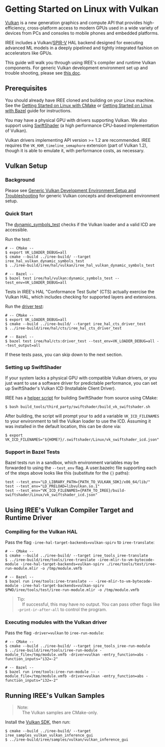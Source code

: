 # Getting Started on Linux with Vulkan

[Vulkan](https://www.khronos.org/vulkan/) is a new generation graphics and
compute API that provides high-efficiency, cross-platform access to modern GPUs
used in a wide variety of devices from PCs and consoles to mobile phones and
embedded platforms.

IREE includes a Vulkan/[SPIR-V](https://www.khronos.org/registry/spir-v/) HAL
backend designed for executing advanced ML models in a deeply pipelined and
tightly integrated fashion on accelerators like GPUs.

This guide will walk you through using IREE's compiler and runtime Vulkan
components. For generic Vulkan development environment set up and trouble
shooting, please see [this doc](generic_vulkan_env_setup.md).

## Prerequisites

You should already have IREE cloned and building on your Linux machine. See the
[Getting Started on Linux with CMake](getting_started_linux_cmake.md) or
[Getting Started on Linux with Bazel](getting_started_linux_bazel.md) guide for
instructions.

You may have a physical GPU with drivers supporting Vulkan. We also support
using [SwiftShader](https://swiftshader.googlesource.com/SwiftShader/) (a high
performance CPU-based implementation of Vulkan).

Vulkan drivers implementing API version >= 1.2 are recommended. IREE requires
the `VK_KHR_timeline_semaphore` extension (part of Vulkan 1.2), though it is
able to emulate it, with performance costs, as necessary.

## Vulkan Setup

### Background

Please see
[Generic Vulkan Development Environment Setup and Troubleshooting](generic_vulkan_env_setup.md)
for generic Vulkan concepts and development environment setup.

### Quick Start

The
[dynamic_symbols_test](https://github.com/google/iree/blob/main/iree/hal/vulkan/dynamic_symbols_test.cc)
checks if the Vulkan loader and a valid ICD are accessible.

Run the test:

```shell
# -- CMake --
$ export VK_LOADER_DEBUG=all
$ cmake --build ../iree-build/ --target iree_hal_vulkan_dynamic_symbols_test
$ ../iree-build/iree/hal/vulkan/iree_hal_vulkan_dynamic_symbols_test

# -- Bazel --
$ bazel test iree/hal/vulkan:dynamic_symbols_test --test_env=VK_LOADER_DEBUG=all
```

Tests in IREE's HAL "Conformance Test Suite" (CTS) actually exercise the Vulkan
HAL, which includes checking for supported layers and extensions.

Run the
[driver test](https://github.com/google/iree/blob/main/iree/hal/cts/driver_test.cc):

```shell
# -- CMake --
$ export VK_LOADER_DEBUG=all
$ cmake --build ../iree-build/ --target iree_hal_cts_driver_test
$ ../iree-build/iree/hal/cts/iree_hal_cts_driver_test

# -- Bazel --
$ bazel test iree/hal/cts:driver_test --test_env=VK_LOADER_DEBUG=all --test_output=all
```

If these tests pass, you can skip down to the next section.

### Setting up SwiftShader

If your system lacks a physical GPU with compatible Vulkan drivers, or you just
want to use a software driver for predictable performance, you can set up
SwiftShader's Vulkan ICD (Installable Client Driver).

IREE has a
[helper script](https://github.com/google/iree/blob/main/build_tools/third_party/swiftshader/build_vk_swiftshader.sh)
for building SwiftShader from source using CMake:

```shell
$ bash build_tools/third_party/swiftshader/build_vk_swiftshader.sh
```

<!-- TODO(scotttodd): Steps to download prebuilt binaries when they exist -->

After building, the script will prompt your to add a variable `VK_ICD_FILENAMES`
to your environment to tell the Vulkan loader to use the ICD. Assuming it was
installed in the default location, this can be done via:

```shell
$ export VK_ICD_FILENAMES="${HOME?}/.swiftshader/Linux/vk_swiftshader_icd.json"
```

### Support in Bazel Tests

Bazel tests run in a sandbox, which environment variables may be forwarded to
using the `--test_env` flag. A user.bazelrc file supporting each of the steps
above looks like this (substitute for the `{}` paths):

```
test --test_env="LD_LIBRARY_PATH={PATH_TO_VULKAN_SDK}/x86_64/lib/"
test --test_env="LD_PRELOAD=libvulkan.so.1"
test --test_env="VK_ICD_FILENAMES={PATH_TO_IREE}/build-swiftshader/Linux/vk_swiftshader_icd.json"
```

## Using IREE's Vulkan Compiler Target and Runtime Driver

### Compiling for the Vulkan HAL

Pass the flag `-iree-hal-target-backends=vulkan-spirv` to `iree-translate`:

```shell
# -- CMake --
$ cmake --build ../iree-build/ --target iree_tools_iree-translate
$ ../iree-build/iree/tools/iree-translate -iree-mlir-to-vm-bytecode-module -iree-hal-target-backends=vulkan-spirv ./iree/tools/test/iree-run-module.mlir -o /tmp/module.vmfb

# -- Bazel --
$ bazel run iree/tools:iree-translate -- -iree-mlir-to-vm-bytecode-module -iree-hal-target-backends=vulkan-spirv $PWD/iree/tools/test/iree-run-module.mlir -o /tmp/module.vmfb
```

> Tip:<br>
> &nbsp;&nbsp;&nbsp;&nbsp;If successful, this may have no output. You can pass
> other flags like `-print-ir-after-all` to control the program.

### Executing modules with the Vulkan driver

Pass the flag `-driver=vulkan` to `iree-run-module`:

```shell
# -- CMake --
$ cmake --build ../iree-build/ --target iree_tools_iree-run-module
$ ../iree-build/iree/tools/iree-run-module -module_file=/tmp/module.vmfb -driver=vulkan -entry_function=abs -function_inputs="i32=-2"

# -- Bazel --
$ bazel run iree/tools:iree-run-module -- -module_file=/tmp/module.vmfb -driver=vulkan -entry_function=abs -function_inputs="i32=-2"
```

## Running IREE's Vulkan Samples

> Note:<br>
> &nbsp;&nbsp;&nbsp;&nbsp;The Vulkan samples are CMake-only.

Install the [Vulkan SDK](https://www.lunarg.com/vulkan-sdk/), then run:

```shell
$ cmake --build ../iree-build/ --target iree_samples_vulkan_vulkan_inference_gui
$ ../iree-build/iree/samples/vulkan/vulkan_inference_gui
```
